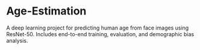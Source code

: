 # Age-Estimation
A deep learning project for predicting human age from face images using ResNet-50. Includes end-to-end training, evaluation, and demographic bias analysis.
